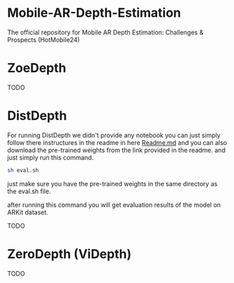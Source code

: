 # Mobile-AR-Depth-Estimation

The official repository for Mobile AR Depth Estimation: Challenges &amp; Prospects (HotMobile24)

# ZoeDepth

TODO

# DistDepth

For running DistDepth we didn't provide any notebook you can just simply follow there instructures in the readme in here [Readme.md](models/DistDepth/README.md) and you can also download the pre-trained weights from the link provided in the readme. and just simply run this command.

```bash
sh eval.sh
```

just make sure you have the pre-trained weights in the same directory as the eval.sh file.

after running this command you will get evaluation results of the model on ARKit dataset.

TODO
# ZeroDepth (ViDepth)
TODO
